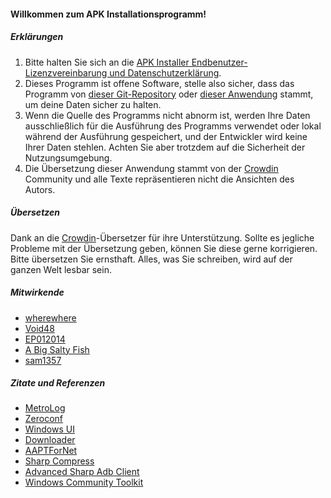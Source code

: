 #### Willkommen zum APK Installationsprogramm!

##### Erklärungen
1. Bitte halten Sie sich an die [APK Installer Endbenutzer-Lizenzvereinbarung und Datenschutzerklärung](https://github.com/Paving-Base/APK-Installer/blob/main/Privacy.md).
2. Dieses Programm ist offene Software, stelle also sicher, dass das Programm von [dieser Git-Repository](https://github.com/Paving-Base/APK-Installer) oder [dieser Anwendung](https://www.microsoft.com/store/apps/9P2JFQ43FPPG) stammt, um deine Daten sicher zu halten.
3. Wenn die Quelle des Programms nicht abnorm ist, werden Ihre Daten ausschließlich für die Ausführung des Programms verwendet oder lokal während der Ausführung gespeichert, und der Entwickler wird keine Ihrer Daten stehlen. Achten Sie aber trotzdem auf die Sicherheit der Nutzungsumgebung.
4. Die Übersetzung dieser Anwendung stammt von der [Crowdin](https://crowdin.com/project/APKInstaller "Crowdin") Community und alle Texte repräsentieren nicht die Ansichten des Autors.

##### Übersetzen
Dank an die [Crowdin](https://crowdin.com/project/APKInstaller "Crowdin")-Übersetzer für ihre Unterstützung. Sollte es jegliche Probleme mit der Übersetzung geben, können Sie diese gerne korrigieren. Bitte übersetzen Sie ernsthaft. Alles, was Sie schreiben, wird auf der ganzen Welt lesbar sein.

##### Mitwirkende
- [wherewhere](https://github.com/wherewhere)
- [Void48](https://github.com/Void48)
- [EP012014](https://github.com/EP012014)
- [A Big Salty Fish](https://github.com/bigsaltyfishes)
- [sam1357](https://github.com/sam1357)

##### Zitate und Referenzen
- [MetroLog](https://github.com/roubachof/MetroLog "MetroLog")
- [Zeroconf](https://github.com/novotnyllc/Zeroconf "Zeroconf")
- [Windows UI](https://github.com/microsoft/microsoft-ui-xaml "Windows UI")
- [Downloader](https://github.com/bezzad/Downloader "Downloader")
- [AAPTForNet](https://github.com/canheo136/QuickLook.Plugin.ApkViewer "AAPTForNet")
- [Sharp Compress](https://github.com/adamhathcock/sharpcompress "Sharp Compress")
- [Advanced Sharp Adb Client](https://github.com/yungd1plomat/AdvancedSharpAdbClient "Advanced Sharp Adb Client")
- [Windows Community Toolkit](https://github.com/CommunityToolkit/WindowsCommunityToolkit "Windows Community Toolkit")